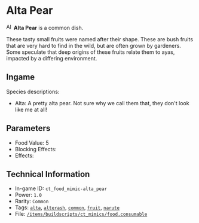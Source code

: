 # Alta Pear

<img src="https://raw.githubusercontent.com/Ceterai/Enternia/main/assetMissing.png" alt="Alta Pear icon" loading="lazy" height=16px width="auto" /> **Alta Pear** is a common dish.

These tasty small fruits were named after their shape. These are bush fruits that are very hard to find in the wild, but are often grown by gardeners.  
Some speculate that deep origins of these fruits relate them to ayas, impacted by a differing environment.

## Ingame

Species descriptions:

- Alta: A pretty alta pear. Not sure why we call them that, they don't look like me at all!

## Parameters

- Food Value: 5
- Blocking Effects: 
- Effects: 

## Technical Information

- In-game ID: `ct_food_mimic-alta_pear`
- Power: `1.0`
- Rarity: `Common`
- Tags: [`alta`](https://ceterai.github.io/MyEnternia/Wiki/Tags/Alta), [`alterash`](https://ceterai.github.io/MyEnternia/Wiki/Tags/Alterash), [`common`](https://ceterai.github.io/MyEnternia/Wiki/Tags/Common), [`fruit`](https://ceterai.github.io/MyEnternia/Wiki/Tags/Fruit), [`narute`](https://ceterai.github.io/MyEnternia/Wiki/Tags/Narute)
- File: [`/items/buildscripts/ct_mimics/food.consumable`](https://github.com/Ceterai/Enternia/blob/main/items/buildscripts/ct_mimics/food.consumable)
